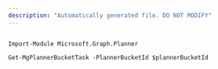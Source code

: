 ```yaml
---
description: "Automatically generated file. DO NOT MODIFY"
---
```


```powershellv1

Import-Module Microsoft.Graph.Planner

Get-MgPlannerBucketTask -PlannerBucketId $plannerBucketId

```